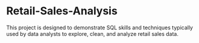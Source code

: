 # Retail-Sales-Analysis
This project is designed to demonstrate SQL skills and techniques typically used by data analysts to explore, clean, and analyze retail sales data.
